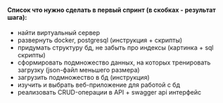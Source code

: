 #### Список что нужно сделать в первый спринт (в скобках - результат шага):

* найти виртуальный сервер
* развернуть docker, postgresql (инструкция + скрипты)
* придумать структуру бд, не забыть про индексы (картинка + sql скрипты)
* сформировать подмножество данных, на которых тренировать загрузку (json-файл меньшего размера)
* загрузить подмножество в бд (инструкция)
* изучить и выбрать веб-приложение для работой с бд
* реализовать CRUD-операции в API + swagger api интерфейс
